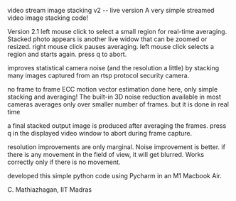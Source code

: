 
video stream image stacking v2 -- live version
A very simple streamed video image stacking code!

Version 2.1
left mouse click to select a small region for real-time averaging.
Stacked photo appears is another live widow that can be zoomed or
resized. right mouse click pauses averaging. left mouse click selects
a region and starts again. press q to abort.

improves statistical camera noise (and the resolution a little) by stacking
many images captured from an rtsp protocol security camera.

no frame to frame ECC motion vector estimation done here, only simple stacking
and averaging! The built-in 3D noise reduction available in most cameras
averages only over smaller number of frames. but it is done in real time

a final stacked output image is produced after averaging the frames.
press q in the displayed video window to abort during frame capture.

resolution improvements are only marginal. Noise improvement is better.
if there is any movement in the field of view, it will get blurred.
Works correctly only if there is no movement.

developed this simple python code using Pycharm in an M1 Macbook Air.

C. Mathiazhagan, IIT Madras
